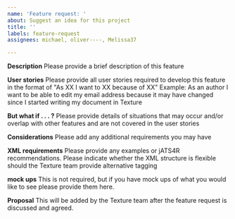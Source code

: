 ```yaml
---
name: 'Feature request: '
about: Suggest an idea for this project
title: ''
labels: feature-request
assignees: michael, oliver----, Melissa37

---
```


**Description**
Please provide a brief description of this feature

**User stories**
Please provide all user stories required to develop this feature in the format of "As XX I want to XX because of XX"
Example: As an author I want to be able to edit my email address because it may have changed since I started writing my document in Texture

**But what if . . . ?**
Please provide details of situations that may occur and/or overlap with other features and are not covered in the user stories

**Considerations**
Please add any additional requirements you may have


**XML requirements**
Please provide any examples or jATS4R recommendations. Please indicate whether the XML structure is flexible should the Texture team provide alternative tagging

**mock ups**
This is not required, but if you have mock ups of what you would like to see please provide them here. 

**Proposal**
This will be added by the Texture team after the feature request is discussed and agreed.
